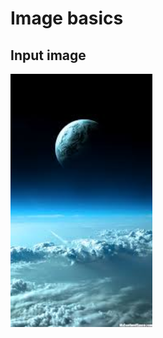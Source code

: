 # Image basics
## Input image
<img src="https://github.com/LetThemSee/Computer-Vision-Walk-Through/blob/master/p0_image_basics/output/ps0-1-a-1.png" width="45%"> 
